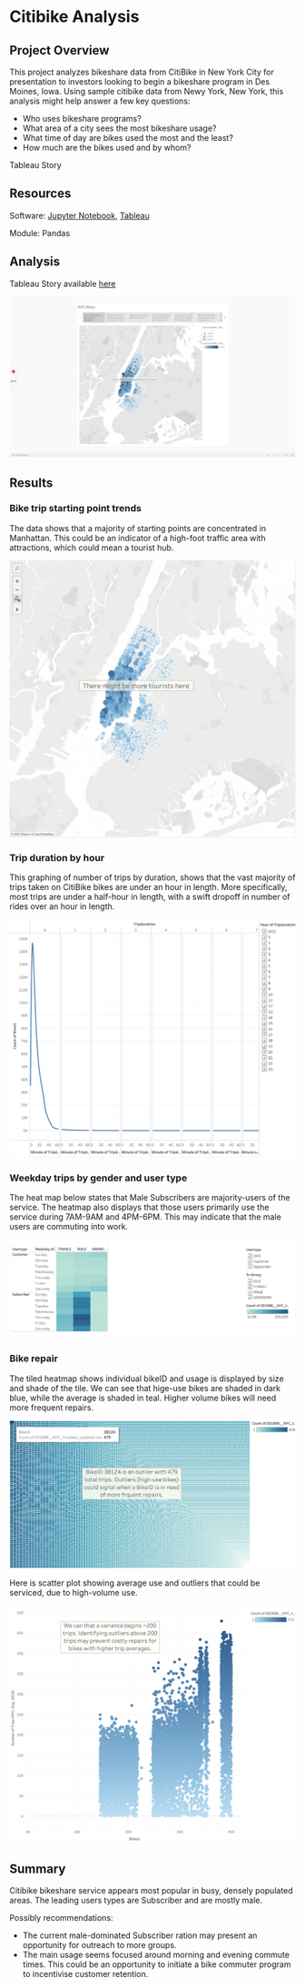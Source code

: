 # Citibike Analysis

## Project Overview
This project analyzes bikeshare data from CitiBike in New York City for presentation to investors looking to begin a bikeshare program in Des Moines, Iowa. Using sample citibike data from Newy York, New York, this analysis might help answer a few key questions:
- Who uses bikeshare programs?
- What area of a city sees the most bikeshare usage?
- What time of day are bikes used the most and the least?
- How much are the bikes used and by whom?


Tableau Story
## Resources

Software: [Jupyter Notebook](https://www.anaconda.com/products/individual), [Tableau](https://public.tableau.com/en-us/s/download/thanks) 

Module: Pandas

## Analysis
Tableau Story available [here](https://public.tableau.com/views/CitibikeStory_16641298200300/NYCStory?:language=en-US&publish=yes&:display_count=n&:origin=viz_share_link)

![story](images/story.gif)

## Results

### Bike trip starting point trends
The data shows that a majority of starting points are concentrated in Manhattan. This could be an indicator of a high-foot traffic area with attractions, which could mean a tourist hub.

![](/images/top_starting_points.png)

### Trip duration by hour
This graphing of number of trips by duration, shows that the vast majority of trips taken on CitiBike bikes are under an hour in length. More specifically, most trips are under a half-hour in length, with a swift dropoff in number of rides over an hour in length.

![](images/trips_by_duration.png)

### Weekday trips by gender and user type
The heat map below states that Male Subscribers are majority-users of the service. The heatmap also displays that those users primarily use the service during 7AM-9AM and 4PM-6PM. This may indicate that the male users are commuting into work.

![](images/weekday_trips_by_gender.png)

### Bike repair 
The tiled heatmap shows individual bikeID and usage is displayed by size and shade of the tile. We can see that hige-use bikes are shaded in dark blue, while the average is shaded in teal. Higher volume bikes will need more frequent repairs.

![](images/bike_usage.png)

Here is scatter plot showing average use and outliers that could be serviced, due to high-volume use.

![](images/trip_avg_by_bikeid.png)


## Summary
Citibike bikeshare service appears most popular in busy, densely populated areas. The leading users types are Subscriber and are mostly male. 

Possibly recommendations:

- The current male-dominated Subscriber ration may present an opportunity for outreach to more groups. 
- The main usage seems focused around morning and evening commute times. This could be an opportunity to initiate a bike commuter program to incentivise customer retention.




